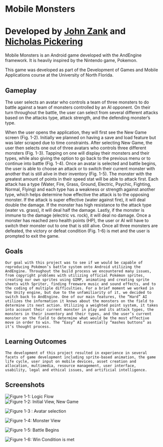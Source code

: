 # Mobile Monsters
# Developed by [John Zank](https://github.com/zank87/) and [Nicholas Pickering](https://github.com/2nickpick/)
Mobile Monsters is an Android game developed with the AndEngine framework. It is heavily inspired by the Nintendo game, Pokemon. 

This game was developed as part of the Development of Games and Mobile Applications course at the University of North Florida. 

## Gameplay
The user selects an avatar who controls a team of three monsters to do battle against a team of monsters controlled by an AI opponent. On their turn throughout the battle, the user can select from several different attacks based on the attacks type, attack strength, and the defending monster’s type. 
	
When the user opens the application, they will first see the New Game screen (Fig. 1-2). Initially we planned on having a save and load feature but was later scraped due to time constraints. After selecting New Game, the user then selects one out of three avatars who controls three different monsters (Fig. 1-3). Tapping on one will display their monsters and their types, while also giving the option to go back to the previous menu or to continue into battle (Fig. 1-4). Once an avatar is selected and battle begins, the user is able to choose an attack or to switch their current monster with another that is still alive in their inventory (Fig. 1-5). The monster with the greatest amount of points in their speed stat will be able to attack first. Each attack has a type (Water, Fire, Grass, Ground, Electric, Psychic, Fighting, Normal, Flying) and each type has a weakness or strength against another type, which helps determine how effective the attack is to the opposing monster. If the attack is super effective (water against fire), it will deal double the damage. If the monster has high resistance to the attack type (water vs. grass), it will deal half the damage. Lastly, if the monster is immune to the damage (electric vs. rock), it will deal no damage. Once a monster has reached zero health points (HP), the user or AI will have to switch their monster out to one that is still alive. Once all three monsters are defeated, the victory or defeat condition (Fig. 1-6) is met and the user is prompted to exit the game. 

## Goals
	Our goal with this project was to see if we would be capable of reproducing Pokémon’s battle system onto Android utilizing the AndEngine. Throughout the build process we encountered many issues, from copyright problems with utilizing official Pokémon sprites, creating our own sprites using GIMP, animating and creating sprite sheets with Spriter, finding freeware music and sound effects, and to the coding of multiple difficulties. For a brief moment we worked in the Unity engine, but due to the unfamiliarity of it, we decided to switch back to AndEngine. One of our main features, the “Hard” AI utilizes the information it knows about the monsters on the field to determine its next action. Utilizing a weighted point system, it takes into account their current monster in play and its attack types, the monsters in their inventory and their types, and the user’s current monster on the field to determine what would be the most effective move in order to win. The “Easy” AI essentially “mashes buttons” as it’s thought process. 


## Learning Outcomes

	The development of this project resulted in experience in several facets of game development including sprite-based animation, the game life cycle, user input on mobile devices, asset creation and allocation, multimedia, resource management, user interface, usability, legal and ethical issues, and artificial intelligence. 

## Screenshots
   
![Figure 1-1: Logic Flow](https://github.com/2nickpick/mobile-monsters/blob/master/poster/logic-flow.png)						
![Figure 1-2: Initial View, New Game](https://github.com/2nickpick/mobile-monsters/blob/master/poster/initial-view.png)

![Figure 1-3 : Avatar selection](https://github.com/2nickpick/mobile-monsters/blob/master/poster/choose-character.png)

![Figure 1-4: Monster View](https://github.com/2nickpick/mobile-monsters/blob/master/poster/monster-view.png)
  
![Figure 1-5: Battle Begins](https://github.com/2nickpick/mobile-monsters/blob/master/poster/battle.png)

![Figure 1-6: Win Condition is met](https://github.com/2nickpick/mobile-monsters/blob/master/poster/win.png)


